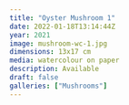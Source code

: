 ```yaml
---
title: "Oyster Mushroom 1"
date: 2022-01-18T13:14:44Z
year: 2021
image: mushroom-wc-1.jpg
dimensions: 13x17 cm
media: watercolour on paper
description: Available
draft: false
galleries: ["Mushrooms"]
---
```


